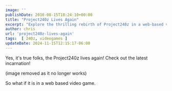 ```yaml
---
image: ''
publishDate: 2010-08-15T18:24:10+00:00
title: "Project240z Lives Again"
excerpt: "Explore the thrilling rebirth of Project240z in a web-based video game. Experience automotive legend online!"
author: chris
url: 'project240z-lives-again'
tags:  [ 240z, videogames ] 
updateDate: 2024-11-15T12:15:17-06:00
---
```


Yes, it's true folks, the Project240z lives again! Check out the latest incarnation!

(image removed as it no longer works)

So what if it is in a web based video game.

